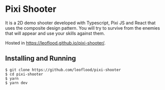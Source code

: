 # Pixi Shooter

It is a 2D demo shooter developed with Typescript, Pixi JS and React that uses the composite design pattern. You will try to survive from the enemies that will appear and use your skills against them.

Hosted in https://leoflood.github.io/pixi-shooter/.

## Installing and Running

```
$ git clone https://github.com/leoflood/pixi-shooter
$ cd pixi-shooter
$ yarn
$ yarn dev
```
